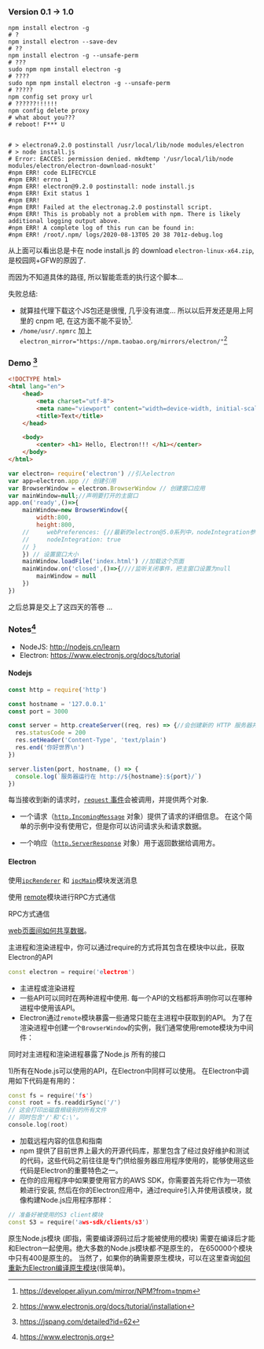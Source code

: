 
### Version 0.1 -> 1.0

```shell
npm install electron -g
# ?
npm install electron --save-dev
# ??
npm install electron -g --unsafe-perm
# ???
sudo npm npm install electron -g
# ????
sudo npm npm install electron -g --unsafe-perm
# ?????
npm config set proxy url
# ??????!!!!!!
npm config delete proxy
# what about you???
# reboot! F*** U


# > electrona9.2.0 postinstall /usr/local/lib/node modules/electron
# > node install.js
# Error: EACCES: permission denied. mkdtemp '/usr/local/lib/node modules/electron/electron-download-nosukt'
#npm ERR! code ELIFECYCLE
#npm ERR! errno 1
#npm ERR! electron@9.2.0 postinstall: node install.js
#npm ERR! Exit status 1
#npm ERR!
#npm ERR! Failed at the electronag.2.0 postinstall script.
#npm ERR! This is probably not a problem with npm. There is likely additional logging output above.
#npm ERR! A complete log of this run can be found in:
#npm ERR! /root/.npm/ logs/2020-08-13T05 20 38 701z-debug.log
```
从上面可以看出总是卡在 node install.js 的 download `electron-linux-x64.zip`, 是校园网+GFW的原因了.

而因为不知道具体的路径, 所以智能乖乖的执行这个脚本...

失败总结: 

+ 就算挂代理下载这个JS包还是很慢, 几乎没有进度... 所以以后开发还是用上阿里的 cnpm 吧, 在这方面不能不妥协[^1].
+ `/home/usr/.npmrc` 加上 `electron_mirror="https://npm.taobao.org/mirrors/electron/"`[^2]





### Demo [^3]

```html
<!DOCTYPE html>
<html lang="en">
    <head>
        <meta charset="utf-8">
        <meta name="viewport" content="width=device-width, initial-scale=1.0">
        <title>Text</title>
    </head>

    <body>
        <center> <h1> Hello, Electron!!! </h1></center>
    </body>
</html>
```

```javascript
var electron= require('electron') //引入electron
var app=electron.app // 创建引用
var BrowserWindow = electron.BrowserWindow // 创建窗口应用
var mainWindow=null;//声明要打开的主窗口
app.on('ready',()=>{
    mainWindow=new BrowserWindow({
        width:800, 
        height:800,
    //     webPreferences: {//最新的electron@5.0系列中，nodeIntegration参数默认是false。而在以前版本的electron中，这个nodeIntegration参数，默认为true。
    //     nodeIntegration: true
    // }
    }) // 设置窗口大小
    mainWindow.loadFile('index.html') //加载这个页面
    mainWindow.on('closed',()=>{////监听关闭事件，把主窗口设置为null
        mainWindow = null
    })
})
```

之后总算是交上了这四天的答卷 ...

### Notes[^4]

+ NodeJS: http://nodejs.cn/learn
+ Electron: https://www.electronjs.org/docs/tutorial


#### Nodejs

```javascript
const http = require('http')

const hostname = '127.0.0.1'
const port = 3000

const server = http.createServer((req, res) => {//会创建新的 HTTP 服务器并返回它
  res.statusCode = 200
  res.setHeader('Content-Type', 'text/plain')
  res.end('你好世界\n')
})

server.listen(port, hostname, () => {
  console.log(`服务器运行在 http://${hostname}:${port}/`)
})
```

每当接收到新的请求时，[`request` 事件](http://nodejs.cn/api/http.html#http_event_request)会被调用，并提供两个对象.

+ 一个请求（[`http.IncomingMessage`](http://nodejs.cn/api/http.html#http_class_http_incomingmessage) 对象）提供了请求的详细信息。 在这个简单的示例中没有使用它，但是你可以访问请求头和请求数据。

+ 一个响应（[`http.ServerResponse`](http://nodejs.cn/api/http.html#http_class_http_serverresponse) 对象）用于返回数据给调用方。



#### Electron

使用[`ipcRenderer`](https://www.electronjs.org/docs/api/ipc-renderer) 和 [`ipcMain`](https://www.electronjs.org/docs/api/ipc-main)模块发送消息

使用 [remote](https://www.electronjs.org/docs/api/remote)模块进行RPC方式通信

RPC方式通信

[web页面间如何共享数据](https://www.electronjs.org/docs/faq#how-to-share-data-between-web-pages)。

主进程和渲染进程中，你可以通过require的方式将其包含在模块中以此，获取Electron的API

```cpp
const electron = require('electron')
```

+ 主进程或渲染进程
+ 一些API可以同时在两种进程中使用. 每一个API的文档都将声明你可以在哪种进程中使用该API。
+ Electron通过`remote`模块暴露一些通常只能在主进程中获取到的API。 为了在渲染进程中创建一个`BrowserWindow`的实例，我们通常使用remote模块为中间件：


同时对主进程和渲染进程暴露了Node.js 所有的接口

1)所有在Node.js可以使用的API，在Electron中同样可以使用。 在Electron中调用如下代码是有用的：

```cpp
const fs = require('fs')
const root = fs.readdirSync('/')
// 这会打印出磁盘根级别的所有文件
// 同时包含'/'和'C:\'。
console.log(root)
```

+ 加载远程内容的信息和指南
+ npm 提供了目前世界上最大的开源代码库，那里包含了经过良好维护和测试的代码，这些代码之前往往是专门供给服务器应用程序使用的，能够使用这些代码是Electron的重要特色之一。
+ 在你的应用程序中如果要使用官方的AWS SDK，你需要首先将它作为一项依赖进行安装, 然后在你的Electron应用中，通过require引入并使用该模块，就像构建Node.js应用程序那样：

```cpp
// 准备好被使用的S3 client模块
const S3 = require('aws-sdk/clients/s3')
```

原生Node.js模块 (即指，需要编译源码过后才能被使用的模块) 需要在编译后才能和Electron一起使用。绝大多数的Node.js模块都*不*是原生的， 在650000个模块中只有400是原生的。 当然了，如果你的确需要原生模块，可以在这里查询[如何重新为Electron编译原生模块](https://www.electronjs.org/docs/tutorial/using-native-node-modules)(很简单)。









[^1]:https://developer.aliyun.com/mirror/NPM?from=tnpm
[^2]:https://www.electronjs.org/docs/tutorial/installation
[^3]:https://jspang.com/detailed?id=62
[^4]:https://www.electronjs.org